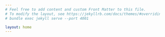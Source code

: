 ```yaml
---
# Feel free to add content and custom Front Matter to this file.
# To modify the layout, see https://jekyllrb.com/docs/themes/#overriding-theme-defaults
# bundle exec jekyll serve --port 4001

layout: home
---
```

<script src="https://cdn.jsdelivr.net/npm/lodash@4.17.21/lodash.min.js"></script>
<script src="{{ site.baseurl | prepend: site.url }}/assets/js/data.js"></script>
<script src="{{ site.baseurl | prepend: site.url }}/assets/js/mixer.js"></script>